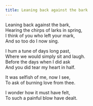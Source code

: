 ```yaml
---
title: Leaning back against the bark
---
```


Leaning back against the bark,  
Hearing the chirps of larks in spring,  
I think of you who left your mark,  
And so too do I now sing.  

I hum a tune of days long past,  
Where we would simply sit and laugh.  
Before the days when I did ask  
And you did tear my heart in half.  

It was selfish of me, now I see,  
To ask of burning love from thee.  

I wonder how it must have felt,  
To such a painful blow have dealt.  
